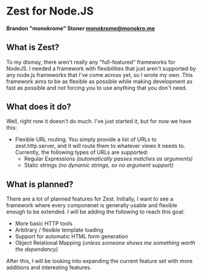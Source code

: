 # Zest for Node.JS
#### Brandon "monokrome" Stoner <monokrome@monokro.me>

## What is Zest?

To my dismay, there aren't really any "full-featured" frameworks for NodeJS. I needed a framework with flexibilities that just aren't supported by any node.js frameworks that I've come across yet, so I wrote my own. This framework aims to be as flexible as possible while making development as fast as possible and not forcing you to use anything that you don't need.

## What does it do?

Well, right now it doesn't do much. I've just started it, but for now we have this:

* Flexible URL routing. You simply provide a list of URLs to zest.http.server, and it will route them to whatever views it needs to. Currently, the following types of URLs are supported:
	* Regular Expressions *(automatically passes matches as arguments)*
	* Static strings *(no dynamic strings, so no argument support)*

## What is planned?

There are a lot of planned features for Zest. Initially, I want to see a framework where every componenet is generally usable and flexible enough to be extended. I will be adding the following to reach this goal:

* More basic HTTP tools
* Arbitrary / flexible template loading
* Support for automatic HTML form generation
* Object Relational Mapping *(unless someone shows me something worth the dependancy)*

After this, I will be looking into expanding the current feature set with more additions and interesting features.

